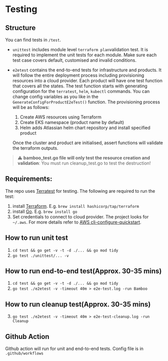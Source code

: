 # Testing

## Structure
You can find tests in `/test`.
* `unittest` includes module level `terraform plan`validation test. It is required to implement the unit tests for each module. Make sure each test case covers default, customised and invalid conditions.
* `e2etest` contains the end-to-end tests for infrastructure and products. It will follow the entire deployment process including provisioning resources into a cloud provider. Each product will have one test function that covers all the states. The test function starts with generating configuration for the `terratest`, `helm`, `kubectl` commands. You can change config variables as you like in the `GenerateConfigForProductE2eTest()` function. The provisioning process will be as follows:
    1. Create AWS resources using Terraform
    2. Create EKS namespace (product name by default)
    3. Helm adds Atlassian helm chart repository and install specified product

    Once the cluster and product are initialised, assert functions will validate the terraform outputs.

> :warning: **bamboo_test.go file will only test the resource creation and validation**: You must run cleanup_test.go to test the destruction! 


## Requirements:
The repo uses [Terratest](https://github.com/gruntwork-io/terratest) for testing. The following are required to run the test:
1. install [Terraform](https://learn.hashicorp.com/tutorials/terraform/install-cli). E.g. `brew install hashicorp/tap/terraform`
2. install [Go](https://golang.org/doc/install). E.g. `brew install go`
3. Set credentials to connect to cloud provider. The project looks for `~/.aws`. For more details refer to [AWS cli-configure-quickstart](https://docs.aws.amazon.com/cli/latest/userguide/cli-configure-quickstart.html).
    
## How to run unit test
1. `cd test && go get -v -t -d ./... && go mod tidy`
2. `go test ./unittest/... -v`

## How to run end-to-end test(Approx. 30-35 mins)
1. `cd test && go get -v -t -d ./... && go mod tidy`
2. `go test ./e2etest -v -timeout 40m > e2e-test.log -run Bamboo`

## How to run cleanup test(Approx. 30-35 mins)
3. `go test ./e2etest -v -timeout 40m > e2e-test-cleanup.log -run Cleanup`

## Github Action
Github action will run for unit and end-to-end tests.
Config file is in `.github/workflows`